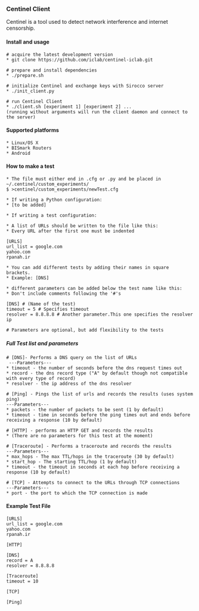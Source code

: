 ### Centinel Client

Centinel is a tool used to detect network interference and internet
censorship.

#### Install and usage

    # acquire the latest development version
    * git clone https://github.com/iclab/centinel-iclab.git
    
    # prepare and install dependencies
    * ./prepare.sh

    # initialize Centinel and exchange keys with Sirocco server
    * ./init_client.py

    # run Centinel Client
    * ./client.sh [experiment 1] [experiment 2] ...
	(running without arguments will run the client daemon and connect to the server)

#### Supported platforms

    * Linux/OS X
    * BISmark Routers
    * Android

#### How to make a test

    * The file must either end in .cfg or .py and be placed in ~/.centinel/custom_experiments/
    $ >centinel/custom_experiments/newTest.cfg

    * If writing a Python configuration:
    * [to be added]

    * If writing a test configuration:

    * A list of URLs should be written to the file like this:
    * Every URL after the first one must be indented

    [URLS]
    url_list = google.com
	yahoo.com
	rpanah.ir

    * You can add different tests by adding their names in square brackets.
    * Example: [DNS]

    * different parameters can be added below the test name like this:
    * Don't include comments following the '#'s

    [DNS] # (Name of the test)
    timeout = 5 # Specifies timeout
    resolver = 8.8.8.8 # Another parameter.This one specifies the resolver ip

    # Parameters are optional, but add flexibility to the tests

##### Full Test list and parameters

    # [DNS]- Performs a DNS query on the list of URLs
	 ---Parameters---
	* timeout - the number of seconds before the dns request times out
	* record - the dns record type ("A" by default though not compatible with every type of record)
	* resolver - the ip address of the dns resolver

    # [Ping] - Pings the list of urls and records the results (uses system ping)
	---Parameters---
	* packets - the number of packets to be sent (1 by default)
	* timeout - time in seconds before the ping times out and ends before receiving a response (10 by default)
    
    # [HTTP] - performs an HTTP GET and records the results
	* (There are no parameters for this test at the moment)

    # [Traceroute] - Performs a traceroute and records the results
	---Parameters---
	* max_hops - The max TTL/hops in the traceroute (30 by default)
	* start_hop - The starting TTL/hop (1 by default)
	* timeout - the timeout in seconds at each hop before receiving a response (10 by default)
    
    # [TCP] - Attempts to connect to the URLs through TCP connections
	---Parameters---
	* port - the port to which the TCP connection is made


#### Example Test File ####

    [URLS]
    url_list = google.com
	yahoo.com
	rpanah.ir

    [HTTP]

    [DNS]
    record = A
    resolver = 8.8.8.8

    [Traceroute]
    timeout = 10

    [TCP]

    [Ping]

